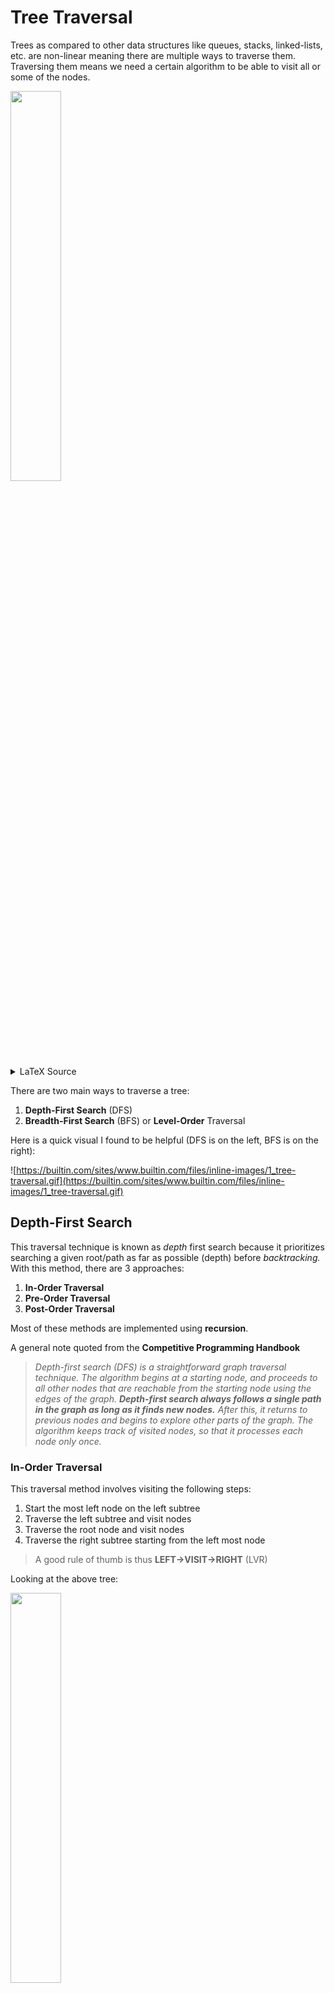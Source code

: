 # Tree Traversal

Trees as compared to other data structures like queues, stacks, linked-lists, etc. are non-linear meaning there are multiple ways to traverse them. Traversing them means we need a certain algorithm to be able to visit all or some of the nodes.

<img src="./Images/BinaryTree.png" width=40% />

<details>
<summary>LaTeX Source</summary>

```tex
\documentclass[margin=3mm]{standalone}
\usepackage[edges]{forest}
\begin{document}
    \begin{forest}
for tree={
    grow=south,
    circle, 
    draw, 
    minimum size=3ex, 
    inner sep=1pt,
    s sep=3mm
}
[A
    [B
        [D [,no edge, draw=none]]
        [E [,no edge, draw=none]]
    ]
    [C
        [F [,no edge, draw=none]]
        [G [,no edge, draw=none]]
    ]
]
    \end{forest}
\end{document}
```

</details>

There are two main ways to traverse a tree:

1. **Depth-First Search** (DFS)
2. **Breadth-First Search** (BFS) or **Level-Order** Traversal

Here is a quick visual I found to be helpful (DFS is on the left, BFS is on the right):

![https://builtin.com/sites/www.builtin.com/files/inline-images/1_tree-traversal.gif](https://builtin.com/sites/www.builtin.com/files/inline-images/1_tree-traversal.gif)

## Depth-First Search

This traversal technique is known as *depth* first search because it prioritizes searching a given root/path as far as possible (depth) before *backtracking.* With this method, there are 3 approaches:

1. **In-Order Traversal**
2. **Pre-Order Traversal**
3. **Post-Order Traversal**

Most of these methods are implemented using **recursion**.

A general note quoted from the **Competitive Programming Handbook**

> *Depth-first search (DFS) is a straightforward graph traversal technique. The algorithm begins at a starting node, and proceeds to all other nodes that are reachable from the starting node using the edges of the graph. **Depth-first search always follows a single path in the graph as long as it finds new nodes.** After this, it returns to previous nodes and begins to explore other parts of the graph. The algorithm keeps track of visited nodes, so that it processes each node only once.*

### In-Order Traversal

This traversal method involves visiting the following steps:

1. Start the most left node on the left subtree
2. Traverse the left subtree and visit nodes
3. Traverse the root node and visit nodes
4. Traverse the right subtree starting from the left most node

> A good rule of thumb is thus **LEFT->VISIT->RIGHT** (LVR)

Looking at the above tree:

<img src="./Images/BinaryTree.png" width=40% />

An In-Order Traversal will see the following nodes in this order:

<img src="./Images/BinaryTree_InOrder.png" width=40% />

$\texttt{D}\rightarrow \texttt{B}\rightarrow \texttt{E}\rightarrow \texttt{A}\rightarrow \texttt{F}\rightarrow \texttt{C}\rightarrow \texttt{G}$

---

#### C++ Snippet #1

```cpp
struct Node 
{
    Node* left;
    Node* right;
    int val;
    Node(Node* left,Node* right,int val):left(left),right(right),val(val) 
    {
    }
};
void inOrder(Node* root)
{
    if(root==nullptr)
        return;
    inOrder(root->left);
    std::cout<<root->val<<std::endl;
    inOrder(root->right);
}
```

#### C++ Snippet #2

```cpp
struct Node 
{
    Node* left;
    Node* right;
    int val;
    Node(Node* left,Node* right,int val):left(left),right(right),val(val) 
    {
    }
};
void inOrder(std::vector<int>& vals,Node* root)
{
    if(root==nullptr)
        return;
    inOrder(root->left);
    vals.push_back(root->val);
    inOrder(root->right);
}
int main(void)
{
    Node* root=new Node(nullptr,nullptr,1);
    ...
    Code to construct tree nodes
    ...
    std::vector<int> res;
    inOrder(res,root);
    for(int&x:res)
        std::cout<<x<<std::endl;
}
```

---

Here is an animated visual:

![https://builtin.com/sites/www.builtin.com/files/inline-images/2_tree-traversal.gif](https://builtin.com/sites/www.builtin.com/files/inline-images/2_tree-traversal.gif)

### Pre-Order Traversal

This traversal method is similar to [In Order Traversal](#in-order-traversal) but we visit the node before we traverse:

1. Visit the current node (starting with the root node)
2. Traverse the left subtree with the left most node
3. Traverse the right subtree with the left mode node

> This gives us a good rule of thumb of **VISIT->LEFT->RIGHT** (VLR)

Using the previous tree:

<img src="./Images/BinaryTree.png" width=40% />

A pre-order traversal would look like this:

<img src="./Images/BinaryTree_PreOrder.png" width=40% />

$\texttt{A}\rightarrow \texttt{B}\rightarrow \texttt{D}\rightarrow \texttt{E}\rightarrow \texttt{C}\rightarrow \texttt{F}\rightarrow \texttt{G}$

---

#### C++ Snippet #1

```cpp
struct Node 
{
    Node* left;
    Node* right;
    int val;
    Node(Node* left,Node* right,int val):left(left),right(right),val(val) 
    {
    }
};
void preOrder(Node* root)
{
    if(root==nullptr)
        return;
    std::cout<<root->val<<std::endl; // Notice how the implementation just requires moving this accessing part
    preOrder(root->left);
    preOrder(root->right);
}
```

#### C++ Snippet #2

```cpp
struct Node 
{
    Node* left;
    Node* right;
    int val;
    Node(Node* left,Node* right,int val):left(left),right(right),val(val) 
    {
    }
};
void preOrder(std::vector<int>& vals,Node* root)
{
    if(root==nullptr)
        return;
    vals.push_back(root->val);
    preOrder(root->left);
    preOrder(root->right);
}
int main(void)
{
    Node* root=new Node(nullptr,nullptr,1);
    ...
    Code to construct tree nodes
    ...
    std::vector<int> res;
    inOrder(res,root);
    for(int&x:res)
        std::cout<<x<<std::endl;
}
```

--- 

Here is an animated visual:

![https://builtin.com/sites/www.builtin.com/files/inline-images/3_tree-traversal.gif](https://builtin.com/sites/www.builtin.com/files/inline-images/3_tree-traversal.gif)

### Post-Order Traversal

This traversal method similar to the other variations of DFS but follows these steps:

1. Traverse the left subtree and visit each node
2. Traverse the right subtree and visit each node
3. Visit the root node 

> This gives us the rule of thumb of **LEFT->RIGHT->VISIT** (LRV)

The example tree given previously:

<img src="./Images/BinaryTree.png" width=40% />

A post-order traversal would look like this:

<img src="./Images/BinaryTree_PostOrder.png" width=40% />

$\texttt{D}\rightarrow \texttt{E}\rightarrow \texttt{B}\rightarrow \texttt{F}\rightarrow \texttt{G}\rightarrow \texttt{C}\rightarrow \texttt{A}$

---

#### C++ Snippet #1

```cpp
struct Node 
{
    Node* left;
    Node* right;
    int val;
    Node(Node* left,Node* right,int val):left(left),right(right),val(val) 
    {
    }
};
void postOrder(Node* root)
{
    if(root==nullptr)
        return;
    postOrder(root->left);
    postOrder(root->right);
    std::cout<<root->val<<std::endl;
}
```

#### C++ Snippet #2

```cpp
struct Node 
{
    Node* left;
    Node* right;
    int val;
    Node(Node* left,Node* right,int val):left(left),right(right),val(val) 
    {
    }
};
void postOrder(std::vector<int>& vals,Node* root)
{
    if(root==nullptr)
        return;
    postOrder(root->left);
    postOrder(root->right);
    vals.push_back(root->val);
}
int main(void)
{
    Node* root=new Node(nullptr,nullptr,1);
    ...
    Code to construct tree nodes
    ...
    std::vector<int> res;
    postOrder(res,root);
    for(int&x:res)
        std::cout<<x<<std::endl;
}
```

--- 

Here is an animated visual:

![https://builtin.com/sites/www.builtin.com/files/inline-images/4_tree-traversal.gif](https://builtin.com/sites/www.builtin.com/files/inline-images/4_tree-traversal.gif)

## Breadth-First Search (BFS) / Level Order Traversal

As compared to DFS which prioritizes the depth when going through a tree, BFS prioritizes first looking at all of the nodes that is on one level. This traversal method is also much harder to implement as compared to DFS. 

> *To put into graph theory this means that BFS first traverses all nodes with the same distance $x$ from the originating vertex.*

The example tree given previously:

<img src="./Images/BinaryTree.png" width=40% />

BFS would look like this:

<img src="./Images/BinaryTree_BFS.png" width=40% />

$\texttt{A}\rightarrow \texttt{B}\rightarrow \texttt{C}\rightarrow \texttt{D}\rightarrow \texttt{E}\rightarrow \texttt{F}\rightarrow \texttt{G}$

Furthermore, BFS requires the usage of a data structure known as a [**Queue**](./Queue_DS.md).

---

### C++ Snippet

```cpp
struct Node 
{
    Node* left;
    Node* right;
    int val;
    Node(Node* left,Node* right,int val):left(left),right(right),val(val) 
    {
    }
};
vector<int> bfs(Node* root)
{
    if(root==nullptr)
        return {};
    vector<int> res;
    queue<int> q;
    while(!q.empty())
    {
        Node* curr=q.pop();
        res.push_back(curr);
        if(curr->left!=nullptr)
            q.push(curr->left);
        if(curr->right!=nullptr)
            q.push(curr->right);
    }
    return res;
}
```

---

Here is an animated visual:

![https://builtin.com/sites/www.builtin.com/files/inline-images/5_tree-traversal.gif](https://builtin.com/sites/www.builtin.com/files/inline-images/5_tree-traversal.gif)

## References

1. [https://usaco.guide/silver/graph-traversal](https://usaco.guide/silver/graph-traversal)
2. [https://www.cs.cornell.edu/courses/JavaAndDS/dfs/dfs01develop.pdf](https://www.cs.cornell.edu/courses/JavaAndDS/dfs/dfs01develop.pdf)
3. [https://builtin.com/software-engineering-perspectives/tree-traversal](https://builtin.com/software-engineering-perspectives/tree-traversal)